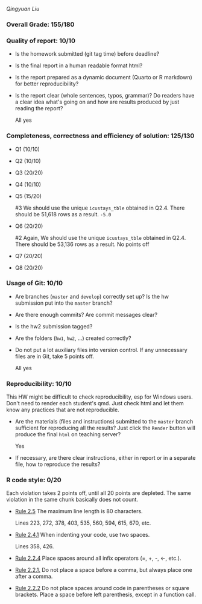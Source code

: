 *Qingyuan Liu*

### Overall Grade: 155/180

### Quality of report: 10/10

- Is the homework submitted (git tag time) before deadline? 

- Is the final report in a human readable format html? 

- Is the report prepared as a dynamic document (Quarto or R markdown) for better reproducibility?

- Is the report clear (whole sentences, typos, grammar)? Do readers have a clear idea what's going on and how are results produced by just reading the report? 

    All yes

### Completeness, correctness and efficiency of solution: 125/130

- Q1 (10/10)

- Q2 (10/10)

- Q3 (20/20)

- Q4 (10/10)

- Q5 (15/20)

    #3 We should use the unique `icustays_tble` obtained in Q2.4. There should be 51,618 rows as a result. `-5.0`

- Q6 (20/20)
    
    #2 Again, We should use the unique `icustays_tble` obtained in Q2.4. There should be 53,136 rows as a result. No points off

- Q7 (20/20)

- Q8 (20/20)

	    
### Usage of Git: 10/10

- Are branches (`master` and `develop`) correctly set up? Is the hw submission put into the `master` branch?

- Are there enough commits? Are commit messages clear? 
          
- Is the hw2 submission tagged? 

- Are the folders (`hw1`, `hw2`, ...) created correctly? 
  
- Do not put a lot auxiliary files into version control. If any unnecessary files are in Git, take 5 points off.

    All yes

### Reproducibility: 10/10

This HW might be difficult to check reproducibility, esp for Windows users. Don't need to render each student's qmd. Just check html and let them know any practices that are not reproducible. 

- Are the materials (files and instructions) submitted to the `master` branch sufficient for reproducing all the results? Just click the `Render` button will produce the final `html` on teaching server? 

    Yes

- If necessary, are there clear instructions, either in report or in a separate file, how to reproduce the results?

### R code style: 0/20

Each violation takes 2 points off, until all 20 points are depleted. The same violation in the same chunk basically does not count.

- [Rule 2.5](https://style.tidyverse.org/syntax.html#long-lines) The maximum line length is 80 characters.

    Lines 223, 272, 378, 403, 535, 560, 594, 615, 670, etc.

- [Rule 2.4.1](https://style.tidyverse.org/syntax.html#indenting) When indenting your code, use two spaces.

    Lines 358, 426.

- [Rule 2.2.4](https://style.tidyverse.org/syntax.html#infix-operators) Place spaces around all infix operators (=, +, -, &lt;-, etc.).  

- [Rule 2.2.1.](https://style.tidyverse.org/syntax.html#commas) Do not place a space before a comma, but always place one after a comma.  

- [Rule 2.2.2](https://style.tidyverse.org/syntax.html#parentheses) Do not place spaces around code in parentheses or square brackets. Place a space before left parenthesis, except in a function call.
